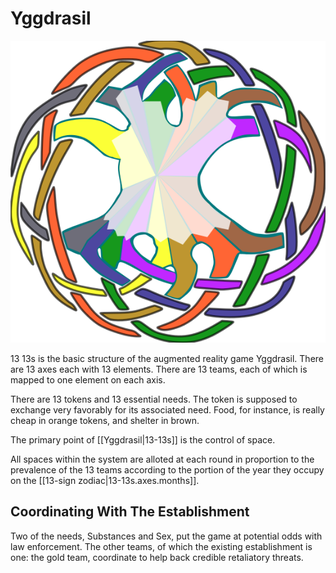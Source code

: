 
# Yggdrasil

![Yggdrasil](assets/images/Yggdrasil.svg)


13 13s is the basic structure of the augmented reality game Yggdrasil. There are 13 axes each with 13 elements. There are 13 teams, each of which is mapped to one element on each axis.

There are 13 tokens and 13 essential needs. The token is supposed to exchange very favorably for its associated need. Food, for instance, is really cheap in orange tokens, and shelter in brown.

The primary point of [[Yggdrasil|13-13s]] is the control of space.

All spaces within the system are alloted at each round in proportion to the prevalence of the 13 teams according to the portion of the year they occupy on the [[13-sign zodiac|13-13s.axes.months]].

## Coordinating With The Establishment

Two of the needs, Substances and Sex, put the game at potential odds with law enforcement. The other teams, of which the existing establishment is one: the gold team, coordinate to help back credible retaliatory threats.
